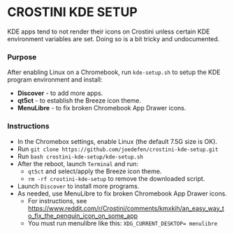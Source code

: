 # CROSTINI KDE SETUP #
KDE apps tend to not render their icons on Crostini unless certain KDE environment variables are set.
Doing so is a bit tricky and undocumented.


### Purpose ###

After enabling Linux on a Chromebook, run `kde-setup.sh` to setup the KDE program environment and install:

* **Discover** - to add more apps.
* **qt5ct** - to establish the Breeze icon theme.
* **MenuLibre** - to fix broken Chromebook App Drawer icons.

### Instructions ###

* In the Chromebox settings, enable Linux (the default 7.5G size is OK).
* Run `git clone https://github.com/joedefen/crostini-kde-setup.git`
* Run `bash crostini-kde-setup/kde-setup.sh`
* After the reboot, launch `Terminal` and run:
    * `qt5ct` and select/apply the Breeze icon theme.
    * `rm -rf crostini-kde-setup` to remove the downloaded script.
* Launch `Discover` to install more programs.
* As needed, use MenuLibre to fix broken Chromebook App Drawer icons.
	* For instructions, see https://www.reddit.com/r/Crostini/comments/kmxkih/an_easy_way_to_fix_the_penguin_icon_on_some_app
	* You must run menulibre like this:  `XDG_CURRENT_DESKTOP= menulibre`
